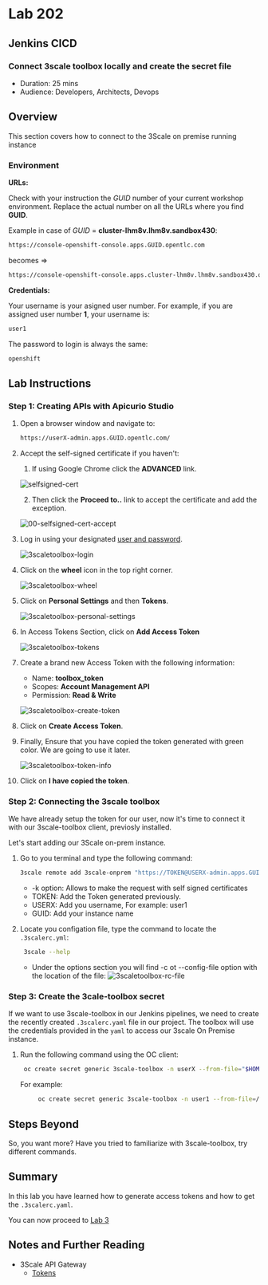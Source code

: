 # Lab 202

## Jenkins CICD

### Connect 3scale toolbox locally and create the secret file

* Duration: 25 mins
* Audience: Developers, Architects, Devops

## Overview

This section covers how to connect to the 3Scale on premise running instance

### Environment

**URLs:**

Check with your instruction the *GUID* number of your current workshop environment. Replace the actual number on all the URLs where you find **GUID**. 

Example in case of *GUID* = **cluster-lhm8v.lhm8v.sandbox430**: 

```bash
https://console-openshift-console.apps.GUID.opentlc.com
```

becomes =>

```bash
https://console-openshift-console.apps.cluster-lhm8v.lhm8v.sandbox430.opentlc.com
```

**Credentials:**

Your username is your asigned user number. For example, if you are assigned user number **1**, your username is: 

```bash
user1
```

The password to login is always the same:

```bash
openshift
```

## Lab Instructions

### Step 1: Creating APIs with Apicurio Studio

1. Open a browser window and navigate to:

    ```bash
    https://userX-admin.apps.GUID.opentlc.com/
    ```

2. Accept the self-signed certificate if you haven't: 

    1. If using Google Chrome click the **ADVANCED** link.

      ![selfsigned-cert](images/00-selfsigned-cert.png "Self-Signed Cert")

    2. Then click the **Proceed to..** link to accept the certificate and add the exception.

      ![00-selfsigned-cert-accept](images/00-selfsigned-cert-accept.png  "Self-Signed Cert Proceed")

3. Log in using your designated [user and password](#environment).

    ![3scaletoolbox-login](images/login.png "Login")

4. Click on the **wheel** icon in the top right corner.

    ![3scaletoolbox-wheel](images/wheel.png "Wheel")

5. Click on **Personal Settings** and then **Tokens**.

    ![3scaletoolbox-personal-settings](images/personal-settings.png "Personal Settings")

6. In Access Tokens Section, click on **Add Access Token**

    ![3scaletoolbox-tokens](images/add-access-token.png "Add Access Token")

7. Create a brand new Access Token with the following information:

    * Name: **toolbox_token**
    * Scopes: **Account Management API**
    * Permission: **Read & Write**

    ![3scaletoolbox-create-token](images/create-token.png "Create Token")

8. Click on **Create Access Token**.

9. Finally, Ensure that you have copied the token generated with green color. We are going to use it later.

    ![3scaletoolbox-token-info](images/token-info.png "Token info")

10. Click on **I have copied the token**.

### Step 2: Connecting the 3scale toolbox

We have already setup the token for our user, now it's time to connect it with our 3scale-toolbox client, previosly installed.

Let's start adding our 3Scale on-prem instance.

1. Go to you terminal and type the following command:

    ```bash
    3scale remote add 3scale-onprem "https://TOKEN@USERX-admin.apps.GUID.opentlc.com/" -k
    ```

    * -k option: Allows to make the request with self signed certificates
    * TOKEN: Add the Token generated previously.
    * USERX: Add you username, For example: user1
    * GUID: Add your instance name
  
2. Locate you configation file, type the command to locate the `.3scalerc.yml`:

   ```bash
    3scale --help
    ```

    * Under the options section you will find -c ot --config-file option with the location of the file:
    ![3scaletoolbox-rc-file](images/3scale-rc.png "3Scale-rc file")

### Step 3: Create the 3cale-toolbox secret
If we want to use 3scale-toolbox in our Jenkins pipelines, we need to create the recently created `.3scalerc.yaml` file in our project. The toolbox will use the credentials provided in the `yaml` to access our 3scale On Premise instance.

1. Run the following command using the OC client:
   ```bash
    oc create secret generic 3scale-toolbox -n userX --from-file="$HOME/.3scalerc.yaml"
   ```
   For example:

   ```bash
        oc create secret generic 3scale-toolbox -n user1 --from-file=/Users/mikelsanchezherrero/.3scalerc.yaml
   ```

## Steps Beyond

So, you want more? Have you tried to familiarize with 3scale-toolbox, try different commands.

## Summary

In this lab you have learned how to generate access tokens and how to get the `.3scalerc.yaml`.

You can now proceed to [Lab 3](../lab203/#lab-203)

## Notes and Further Reading

* 3Scale API Gateway
  * [Tokens](https://access.redhat.com/documentation/en-us/red_hat_3scale_api_management/2.4/html/accounts/tokens)